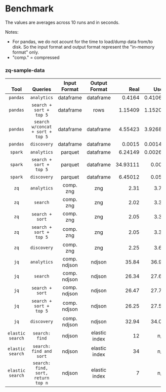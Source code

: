 Benchmark
==

The values are averages across 10 runs and in seconds.

Notes:
* For pandas, we do not acount for the time to load/dump data from/to disk. So the input format and output format represent the "in-memory format" only.
* "comp." = compressed

### zq-sample-data
|**<br>Tool**|**<br>Queries**|**Input<br>Format**|**Output<br>Format**|**<br>Real**|**<br>User**|**<br>Sys**|
|:----------:|:---------------:|:-----------------:|:------------------:|-----------:|-----------:|----------:|
| `pandas` | `analytics` | dataframe | dataframe | 0.4164 | 0.41069 | 0.00563 |
| `pandas` | `search + sort + top 5` | dataframe | rows | 1.15409 | 1.15203 | 0.00147 |
| `pandas` | `search w/concat + sort + top 5` | dataframe | dataframe | 4.55423 | 3.92687 | 0.62559 |
| `pandas` | `discovery` | dataframe | dataframe | 0.0015 | 0.00149 | 0.00001 |
| `spark` | `analytics` | parquet | dataframe | 6.24149 | 0.00267| 0.00133 |
| `spark` | `search + sort + top 5` | parquet | dataframe | 34.93111 | 0.004 | 0.00133 |
| `spark` | `discovery` | parquet | dataframe | 6.45012 | 0.052 | 0.004 |
| `zq` | `analytics` | comp. zng | zng | 2.31 | 3.76 | 0.10 |
| `zq` | `search` | comp. zng | zng | 2.02 | 3.36 | 0.10 |
| `zq` | `search + sort` | comp. zng | zng | 2.05 | 3.37 | 0.12 |
| `zq` | `search + sort + top 5` | comp. zng | zng | 2.05 | 3.38 | 0.11 |
| `zq` | `discovery` | comp. zng | zng | 2.25 | 3.68 | 0.10 |
| `jq` | `analytics` | comp. ndjson | ndjson | 35.84 | 36.97 | 3.01 |
| `jq` | `search` | comp. ndjson | ndjson | 26.34 | 27.63 | 2.90 |
| `jq` | `search + sort` | comp. ndjson | ndjson | 26.47 | 27.72 | 2.90 |
| `jq` | `search + sort + top 5` | comp. ndjson | ndjson | 26.25 | 27.50 | 2.92 |
| `jq` | `discovery` | comp. ndjson | ndjson | 32.94 | 34.07 | 3.02 |
| `elastic search` | `search: find` | ndjson | elastic index | 12 | n/a | n/a |
| `elastic search` | `search: find and sort` | ndjson | elastic index | 34 | n/a | n/a |
| `elastic search` | `search: find, sort, return top n` | ndjson | elastic index | 7 | n/a | n/a |

